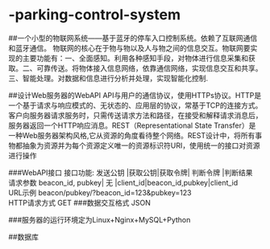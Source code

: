 # -parking-control-system
##一个小型的物联网系统——基于蓝牙的停车入口控制系统。依赖了互联网通信和蓝牙通信。
物联网的核心在于物与物以及人与物之间的信息交互。物联网要实现的主要功能有：一、全面感知。利用各种感知手段，对物体进行信息采集和获取。二、可靠传送。将物体接入信息网络，依靠通信网络，实现信息交互和共享。三、智能处理。对数据和信息进行分析并处理，实现智能化控制.

##设计Web服务器的WebAPI
API与用户的通信协议，使用HTTPs协议。HTTP是一个基于请求与响应模式的、无状态的、应用层的协议，常基于TCP的连接方式。客户向服务器请求服务时，只需传送请求方法和路径，在接受和解释请求消息后，服务器返回一个HTTP响应消息。REST（Representational State Transfer）是一种Web服务器架构风格,它从资源的角度看待整个网络。REST设计中，将所有事物都抽象为资源并为每个资源定义唯一的资源标识符URI，使用统一的接口对资源进行操作

###WebAPI接口
接口功能:    发送公钥     |获取公钥|获取令牌|  判断令牌       |判断结果<br/>
请求参数	beacon_id, pubkey|	无	 |client_id|beacon_id,pubkey|client_id<br/>
URL示例	beacon/pubkey/?beacon_id=123&pubkey=123 <br/>
HTTP请求方式	GET
###数据交互格式	JSON

###服务器的运行环境定为Linux+Nginx+MySQL+Python

##数据库

